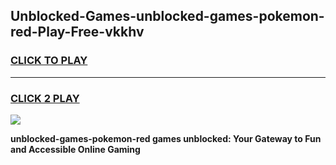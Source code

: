 
## Unblocked-Games-unblocked-games-pokemon-red-Play-Free-vkkhv
<h3>
<a href="https://premium76.site?title=unblocked-games-pokemon-red&ref=23A">CLICK TO PLAY</a></h3>
<hr>

<h3>
<a href="https://premium76.site?title=unblocked-games-pokemon-red&ref=23A">CLICK 2 PLAY</a>
  
</h3>

<a href="https://premium76.site?title=unblocked-games-pokemon-red&ref=23A"><img src="https://clearcache.store/games.png"></a>


**unblocked-games-pokemon-red games unblocked: Your Gateway to Fun and Accessible Online Gaming**
